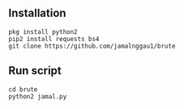 ## Installation
```
pkg install python2
pip2 install requests bs4
git clone https://github.com/jamalnggau1/brute
```

## Run script
```
cd brute
python2 jamal.py
